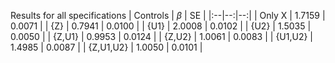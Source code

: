 Results for all specifications
| Controls | $\beta$ | SE |
|:--|--:|--:|
| Only X | 1.7159 | 0.0071 |
| {Z} | 0.7941 | 0.0100 |
| {U1} | 2.0008 | 0.0102 |
| {U2} | 1.5035 | 0.0050 |
| {Z,U1} | 0.9953 | 0.0124 |
| {Z,U2} | 1.0061 | 0.0083 |
| {U1,U2} | 1.4985 | 0.0087 |
| {Z,U1,U2} | 1.0050 | 0.0101 |

